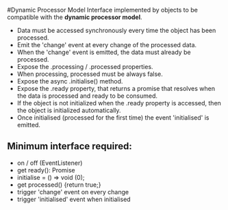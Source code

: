 #Dynamic Processor Model
Interface implemented by objects to be compatible with the **dynamic processor model**.

* Data must be accessed synchronously every time the object has been processed.
* Emit the 'change' event at every change of the processed data.
* When the 'change' event is emitted, the data must already be processed.
* Expose the .processing / .processed properties.
* When processing, processed must be always false.
* Expose the async .initialise() method.
* Expose the .ready property, that returns a promise that resolves when the data is processed and ready to be consumed.
* If the object is not initialized when the .ready property is accessed, then the object is initialized automatically.
* Once initialised (processed for the first time) the event 'initialised' is emitted.

## Minimum interface required:
* on / off (EventListener)
* get ready(): Promise
* initialise = () => void (0);
* get processed() {return true;}
* trigger 'change' event on every change
* trigger 'initialised' event when initialised
